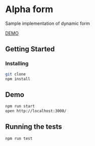 # Alpha form
Sample implementation of dynamic form

[DEMO](https://www.github.com)

## Getting Started

### Installing

```bash
git clone
npm install
```

## Demo

```bash
npm run start
open http://localhost:3000/
```

## Running the tests

```bash
npm run test
```
